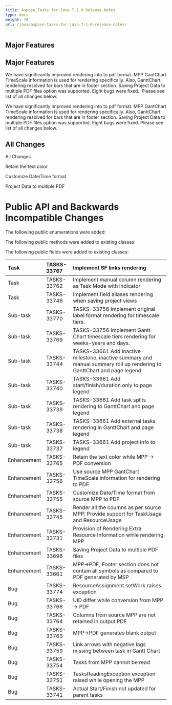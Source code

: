 ```yaml
---
title: Aspose.Tasks for Java 7.1.0 Release Notes
type: docs
weight: 70
url: /java/aspose-tasks-for-java-7-1-0-release-notes/
---
```


## **Major Features**
## **Major Features**
We have significantly improved rendering into to pdf format. MPP 
GantChart TimeScale information is used for rendering specifically. 
Also, GanttChart rendering resolved for bars that are in footer section.
Saving Project Data to multiple PDF files option was supported. Eight 
bugs were fixed.  Please see list of all changes below. 

We have significantly improved rendering into to pdf format. MPP 
GantChart TimeScale information is used for rendering specifically. 
Also, GanttChart rendering resolved for bars that are in footer section.
Saving Project Data to multiple PDF files option was supported. Eight 
bugs were fixed. Please see list of all changes below.
## **All Changes**
All Changes

Retain the text color

Customize Date/Time format

Project Data to multiple PDF
# **Public API and Backwards Incompatible Changes**
The following public enumerations were added:

The following public methods were added to existing classes:

The following public fields were added to existing classes:

|**Task** |**TASKS-33767** |**Implement SF links rendering** |
| :- | :- | :- |
|Task |TASKS-33762 |Implement manual column rendering as Task Mode with indicator |
|Task |TASKS-33746 |Implement field aliases rendering when saving project views |
|Sub-task |TASKS-33770 |TASKS-33756 Implement original label format rendering for timescale tiers. |
|Sub-task |TASKS-33769 |TASKS-33756 Implement Gantt Chart timescale tiers rendering for weeks-years and days. |
|Sub-task |TASKS-33744 |TASKS-33661 Add Inactive milestone, inactive summary and manual summary roll up rendering to GanttChart and page legend |
|Sub-task |TASKS-33740 |TASKS-33661 Add start/finish/duration only to page legend |
|Sub-task |TASKS-33739 |TASKS-33661 Add task splits rendering to GanttChart and page legend |
|Sub-task |TASKS-33738 |TASKS-33661 Add external tasks rendering in GanttChart and page legend |
|Sub-task |TASKS-33737 |TASKS-33661 Add project info to legend |
|Enhancement |TASKS-33765 |Retain the text color while MPP -> PDF conversion |
|Enhancement |TASKS-33756 |Use source MPP GantChart TimeScale information for rendering to PDF |
|Enhancement |TASKS-33755 |Customize Date/Time format from source MPP to PDF |
|Enhancement |TASKS-33745 |Render all the coumns as per source MPP: Provide support for TaskUsage and ResourceUsage |
|Enhancement |TASKS-33731 |Provision of Rendering Extra Resource Information while rendering MPP |
|Enhancement |TASKS-33698 |Saving Project Data to multiple PDF files |
|Enhancement |TASKS-33661 |MPP->PDF, Footer section does not contain all symbols as compared to PDF generated by MSP |
|Bug |TASKS-33774 |ResourceAssignment.setWork raises exception |
|Bug |TASKS-33766 |UID differ while conversion from MPP -> PDF |
|Bug |TASKS-33764 |Columns from source MPP are not retained in output PDF |
|Bug |TASKS-33763 |MPP->PDF generates blank output |
|Bug |TASKS-33759 |Link arrows with negative lags missing between task in Gantt Chart |
|Bug |TASKS-33754 |Tasks from MPP cannot be read |
|Bug |TASKS-33751 |TasksReadingException exception raised while opening the MPP |
|Bug |TASKS-33741 |Actual Start/Finish not updated for parent tasks |

